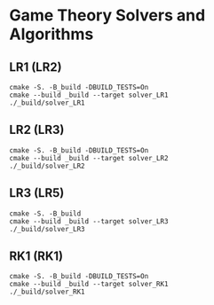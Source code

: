 # Game Theory Solvers and Algorithms

## LR1 (LR2)

```
cmake -S. -B_build -DBUILD_TESTS=On
cmake --build _build --target solver_LR1
./_build/solver_LR1
```

## LR2 (LR3)

```
cmake -S. -B_build -DBUILD_TESTS=On
cmake --build _build --target solver_LR2
./_build/solver_LR2
```

## LR3 (LR5)

```
cmake -S. -B_build
cmake --build _build --target solver_LR3
./_build/solver_LR3

```
## RK1 (RK1)

```
cmake -S. -B_build -DBUILD_TESTS=On
cmake --build _build --target solver_RK1
./_build/solver_RK1
```
